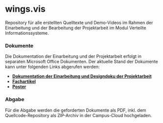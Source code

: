 # wings.vis 

Repository für alle erstellten Quelltexte und Demo-Videos im Rahmen der Einarbeitung und der Bearbeitung der Projektarbeit im Modul Verteilte Informationssysteme.

### Dokumente
Die Dokumentation der Einarbeitung und der Projektarbeit erfolgt in separaten Microsoft Office Dokumenten.
Der aktuelle Stand der Dokumente kann unter folgenden Links abgerufen werden:

* **[Dokumentation der Einarbeitung und Designdoku der Projektarbeit](https://studhswismarde.sharepoint.com/:w:/s/VerteilteInformationssysteme755/EehfJpN4yZZKisdVfvI8UsEBz7VNO68YVLkYPThX-lSnqQ?e=xcy44L)**
* **[Fachartikel](https://studhswismarde.sharepoint.com/:w:/s/VerteilteInformationssysteme755/EQvKa_cctdJAvIEIC5aSnc0BqnjG_Ueu3E406b2pWiS_hg?e=9s6C59)**
* **[Poster](https://studhswismarde.sharepoint.com/:p:/s/VerteilteInformationssysteme755/EXwR9Ey7w3FCvfVe6MKNFAgB0qRVKeyFArWCg4cnrlCyMQ?e=duvYxy)**


### Abgabe
Für die Abgabe werden die geforderten Dokumente als PDF, inkl. dem Quellcode-Repository als ZIP-Archiv in der Campus-Cloud hochgeladen.
